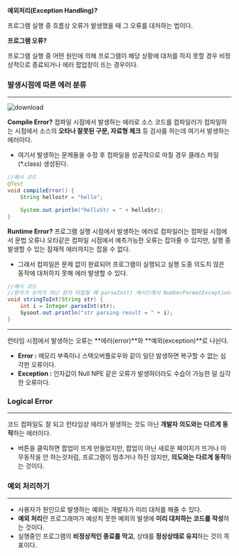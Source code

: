 **예외처리(Exception Handling)?**

프로그램 실행 중 흐름상 오류가 발생했을 때 그 오류를 대처하는 법이다.

**프로그램 오류?**

프로그램 실행 중 어떤 원인에 의해 프로그램이 해당 상황에 대처를 하지 못할 경우 비정상적으로 종료되거나 에러 팝업창이 뜨는 경우이다.

### 발생시점에 따른 에러 분류

---

![download](https://github.com/4mjeo/TIL/assets/129156398/dcd886af-6d24-45de-a6c1-51174359ec0e)

**Compile Error?** 컴파일 시점에서 발생하는 에러로 소스 코드를 컴파일러가 컴파일하는 시점에서 소스의 **오타나 잘못된 구문, 자료형 체크** 등 검사를 하는데 여기서 발생하는 에러이다.

- 여기서 발생하는 문제들을 수정 후 컴파일을 성공적으로 마칠 경우 클래스 파일(\*.class) 생성된다.

```java
//예시 코드
@Test
void compileError() {
	String hellostr = "hello";

	System.out.println("helloStr = " + helloStr);
}
```

**Runtime Error?** 프로그램 실행 시점에서 발생하는 에러로 컴파일러는 컴파일 시점에서 문법 오류나 오타같은 컴파일 시점에서 예측가능한 오류는 잡아줄 수 있지만, 실행 중 발생할 수 있는 잠재적 에러까지는 잡을 수 없다.

- 그래서 컴파일은 문제 없이 완료되어 프로그램이 실행되고 실행 도중 의도치 않은 동작에 대처하지 못해 에러 발생할 수 있다.

```java
//예시 코드
//문자가 숫자가 아닌 문자 타입일 때 parseInt() 메서드에서 NumberFormatException이 발생할것
void stringToInt(String str) {
	int i = Integer.parseInt(str);
	Sysout.out.println("str parsing result = " + i);
}
```

---

런타임 시점에서 발생하는 오류는 **에러(error)**와 **예외(exception)**로 나뉜다.

- **Error :** 메모리 부족이나 스택오버플로우와 같이 일단 발생하면 복구할 수 없는 심각한 오류이다.
- **Exception :** 인자값이 Null NPE 같은 오류가 발생하더라도 수습이 가능한 덜 심각한 오류이다.

### Logical Error

---

코드 컴파일도 잘 되고 런타임상 에러가 발생하는 것도 아닌 **개발자 의도와는 다르게 동작**하는 에러이다.

- 버튼을 클릭하면 팝업이 뜨게 만들었지만, 팝업이 아닌 새로운 페이지가 뜨거나 아무동작을 안 하는것처럼, 프로그램이 멈추거나 하진 않지만, **의도와는 다르게 동작**하는 것이다.

### 예외 처리하기

---

- 사용자가 원인으로 발생하는 예외는 개발자가 미리 대처를 해줄 수 있다.
- **예외 처리**란 프로그래머가 예상치 못한 예외의 발생에 **미리 대처하는 코드를 작성**하는 것이다.
- 실행중인 프로그램의 **비정상적인 종료를 막고**, 상태를 **정상상태로 유지**하는 것이 목표이다.
